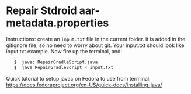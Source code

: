 # Repair Stdroid aar-metadata.properties

Instructions: create an `input.txt` file in the current folder. it is added in the gitignore file,
so no need to worry about git. Your input.txt should look like input.txt.example.
Now fire up the terminal, and:

 ```bash
    $  javac RepairGradleScript.java
    $  java RepairGradleScript < input.txt
 ```

 Quick tutorial to setup javac on Fedora to use from terminal:
 https://docs.fedoraproject.org/en-US/quick-docs/installing-java/
